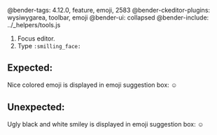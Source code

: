 @bender-tags: 4.12.0, feature, emoji, 2583
@bender-ckeditor-plugins: wysiwygarea, toolbar, emoji
@bender-ui: collapsed
@bender-include: ../_helpers/tools.js

1. Focus editor.
1. Type `:smilling_face:`

## Expected:

Nice colored emoji is displayed in emoji suggestion box: <span style="font-family:&quot;Apple Color Emoji&quot;, &quot;Segoe UI Emoji&quot;, &quot;Segoe UI Symbol&quot;;">☺</span>

## Unexpected:

Ugly black and white smiley is displayed in emoji suggestion box: <span style="font-family:sans-serif">☺</span>
